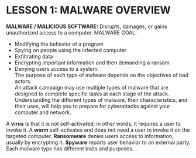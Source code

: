 # LESSON 1: MALWARE OVERVIEW #


**MALWARE / MALICIOUS SOFTWARE:** Disrupts, damages, or gains unauthorized access to a computer. 
MALWARE GOAL:
- Modifying the behavior of a program
- Spying on people using the infected computer
- Exfiltrating data
- Encrypting important information and then demanding a ransom
- Denying users access to a system.  
The purpose of each type of malware depends on the objectives of bad actors.  
An attack campaign may use multiple types of malware that are designed to complete specific tasks at each stage of the attack.
Understanding the different types of malware, their characteristics, and their uses, will help you to prepare for cyberattacks against your computer and network. 


A **virus** is that it is not self-activated; in other words, it requires a user to invoke it. 
A **worm** self-activates and does not need a user to invoke it on the targeted computer. 
**Ransomware** denies users access to information, usually by encrypting it. 
**Spyware** reports user behavior to an external party. Each malware type has different traits and purposes.
